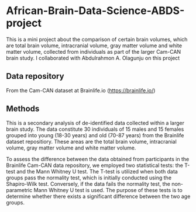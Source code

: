 # African-Brain-Data-Science-ABDS-project
This is a mini project about the comparison of certain brain volumes, which are total brain volume, intracranial volume, gray matter volume and white matter volume, collected from individuals as part of the larger Cam-CAN brain study. I collaborated with Abdulrahmon A. Olagunju on this project

## Data repository
From the Cam-CAN dataset at Brainlife.io (https://brainlife.io/) 

## Methods
This is a secondary analysis of de-identified data collected within a larger brain study. The data constitute 30 individuals of 15 males and 15 females grouped into young (18-30 years) and old (70-87 years) from the Brainlife dataset repositiory. These areas are the total brain volume, intracranial volume, gray matter volume and white matter volume.

To assess the difference between the data obtained from participants in the Brainlife Cam-CAN data repository, we employed two statistical tests: the T-test and the Mann Whitney U test. The T-test is utilized when both data groups pass the normality test, which is initially conducted using the Shapiro-Wilk test. Conversely, if the data fails the normality test, the non-parametric Mann Whitney U test is used. The purpose of these tests is to determine whether there exists a significant difference between the two age groups. 
